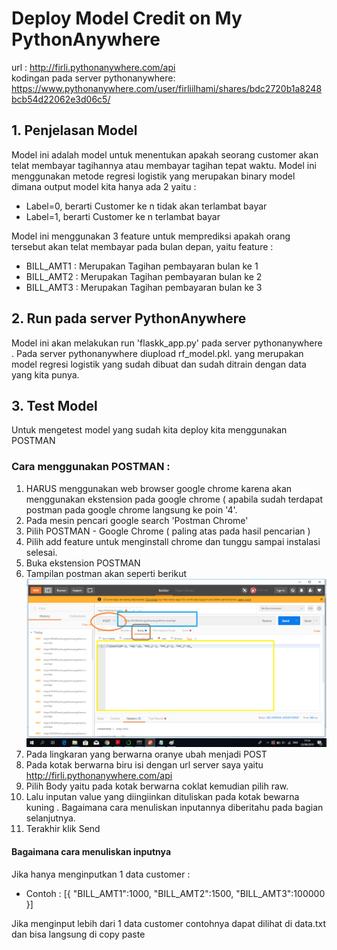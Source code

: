 # Deploy Model Credit on My PythonAnywhere
url : http://firli.pythonanywhere.com/api <br>
kodingan pada server pythonanywhere: https://www.pythonanywhere.com/user/firliilhami/shares/bdc2720b1a8248bcb54d22062e3d06c5/
## 1. Penjelasan Model
Model ini adalah model untuk menentukan apakah seorang customer akan telat membayar tagihannya atau membayar tagihan tepat waktu. Model ini menggunakan metode regresi logistik yang merupakan binary model dimana output model kita hanya ada  2 yaitu :
* Label=0, berarti Customer ke n  tidak akan terlambat bayar
* Label=1, berarti Customer ke n  terlambat bayar

Model ini menggunakan 3 feature untuk memprediksi apakah orang tersebut akan telat membayar pada bulan depan, yaitu feature :
* BILL_AMT1 : Merupakan Tagihan pembayaran bulan ke 1
* BILL_AMT2 : Merupakan Tagihan pembayaran bulan ke 2
* BILL_AMT3 : Merupakan Tagihan pembayaran bulan ke 3

## 2. Run pada server PythonAnywhere
Model ini akan melakukan run 'flaskk_app.py' pada server pythonanywhere .
Pada server pythonanywhere diupload rf_model.pkl. yang merupakan model regresi logistik yang sudah dibuat dan sudah ditrain dengan data yang kita punya.

## 3. Test Model
Untuk mengetest model yang sudah kita deploy kita menggunakan POSTMAN

### Cara menggunakan POSTMAN :
1. HARUS menggunakan web browser google chrome karena akan menggunakan ekstension pada google chrome ( apabila sudah terdapat postman pada google chrome langsung ke poin '4'.
2. Pada mesin pencari google search 'Postman Chrome'
3. Pilih POSTMAN - Google Chrome  ( paling atas pada hasil pencarian )
3. Pilih add feature untuk menginstall chrome dan tunggu sampai instalasi selesai.
4. Buka ekstension POSTMAN
5. Tampilan postman akan seperti berikut
 ![](https://raw.githubusercontent.com/firliilhami/API/master/gambar%20postman.png)
7. Pada lingkaran yang berwarna oranye ubah menjadi POST
8. Pada kotak berwarna biru isi dengan url server saya yaitu http://firli.pythonanywhere.com/api
9. Pilih Body yaitu pada kotak berwarna coklat kemudian pilih raw.
10. Lalu inputan value yang diingiinkan dituliskan pada kotak bewarna kuning . Bagaimana cara menuliskan inputannya diberitahu pada bagian selanjutnya.
11. Terakhir klik Send

#### Bagaimana cara menuliskan inputnya
Jika hanya menginputkan 1 data customer :
* Contoh : [{ "BILL_AMT1":1000, "BILL_AMT2":1500, "BILL_AMT3":100000 }]

Jika menginput lebih dari 1 data customer contohnya dapat dilihat di data.txt dan bisa langsung di copy paste



